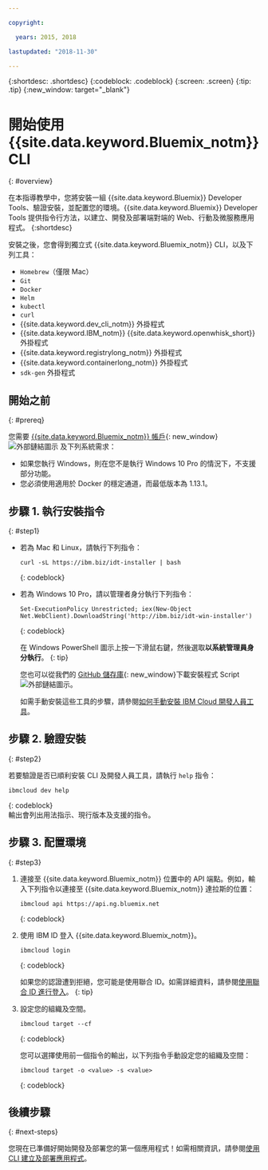 ```yaml
---

copyright:

  years: 2015, 2018

lastupdated: "2018-11-30"

---
```


{:shortdesc: .shortdesc}
{:codeblock: .codeblock}
{:screen: .screen}
{:tip: .tip}
{:new_window: target="_blank"}

# 開始使用 {{site.data.keyword.Bluemix_notm}} CLI
{: #overview}

在本指導教學中，您將安裝一組 {{site.data.keyword.Bluemix}} Developer Tools、驗證安裝，並配置您的環境。{{site.data.keyword.Bluemix}} Developer Tools 提供指令行方法，以建立、開發及部署端對端的 Web、行動及微服務應用程式。
{:shortdesc}

安裝之後，您會得到獨立式 {{site.data.keyword.Bluemix_notm}} CLI，以及下列工具：

* `Homebrew`（僅限 Mac）
* `Git`
* `Docker`
* `Helm`
* `kubectl`
* `curl`
* {{site.data.keyword.dev_cli_notm}} 外掛程式
* {{site.data.keyword.IBM_notm}} {{site.data.keyword.openwhisk_short}} 外掛程式
* {{site.data.keyword.registrylong_notm}} 外掛程式
* {{site.data.keyword.containerlong_notm}} 外掛程式
* `sdk-gen` 外掛程式

## 開始之前
{: #prereq}

您需要 [{{site.data.keyword.Bluemix_notm}} 帳戶](https://{DomainName}){: new_window} ![外部鏈結圖示](../icons/launch-glyph.svg "外部鏈結圖示") 及下列系統需求：

* 如果您執行 Windows，則在您不是執行 Windows 10 Pro 的情況下，不支援部分功能。
* 您必須使用適用於 Docker 的穩定通道，而最低版本為 1.13.1。

## 步驟 1. 執行安裝指令
{: #step1}

* 若為 Mac 和 Linux，請執行下列指令：

  ```
  curl -sL https://ibm.biz/idt-installer | bash
  ```
  {: codeblock}

* 若為 Windows 10 Pro，請以管理者身分執行下列指令：

  ```
  Set-ExecutionPolicy Unrestricted; iex(New-Object Net.WebClient).DownloadString('http://ibm.biz/idt-win-installer')
  ```
  {: codeblock}

    在 Windows PowerShell 圖示上按一下滑鼠右鍵，然後選取**以系統管理員身分執行**。
  {: tip}

  您也可以從我們的 [GitHub 儲存庫](https://github.com/IBM-Cloud/ibm-cloud-developer-tools){: new_window}下載安裝程式 Script ![外部鏈結圖示](../icons/launch-glyph.svg "外部鏈結圖示")。

  如需手動安裝這些工具的步驟，請參閱[如何手動安裝 IBM Cloud 開發人員工具](/docs/cli/ts_createapps.html#appendix)。

## 步驟 2. 驗證安裝
{: #step2}

若要驗證是否已順利安裝 CLI 及開發人員工具，請執行 `help` 指令：

```
ibmcloud dev help
```
{: codeblock}
<br>
輸出會列出用法指示、現行版本及支援的指令。

## 步驟 3. 配置環境
{: #step3}

1. 連接至 {{site.data.keyword.Bluemix_notm}} 位置中的 API 端點。例如，輸入下列指令以連接至 {{site.data.keyword.Bluemix_notm}} 達拉斯的位置：

	```
	ibmcloud api https://api.ng.bluemix.net
	```
	{: codeblock}

2. 使用 IBM ID 登入 {{site.data.keyword.Bluemix_notm}}。

	```
	ibmcloud login
	```
	{: codeblock}
    <br>

	如果您的認證遭到拒絕，您可能是使用聯合 ID。如需詳細資料，請參閱[使用聯合 ID 進行登入](/docs/iam/login_fedid.html#federated_id)。
	{: tip}

3. 設定您的組織及空間。

	```
	ibmcloud target --cf
	```
	{: codeblock}

	您可以選擇使用前一個指令的輸出，以下列指令手動設定您的組織及空間：

	```
	ibmcloud target -o <value> -s <value>
	```
	{: codeblock}

## 後續步驟
{: #next-steps}

您現在已準備好開始開發及部署您的第一個應用程式！如需相關資訊，請參閱[使用 CLI 建立及部署應用程式](/docs/apps/create-deploy-cli.html)。
